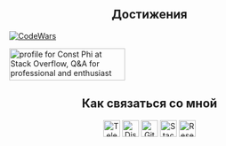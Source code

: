<h2 align="center">Достижения</h2>

[![CodeWars](https://www.codewars.com/users/Const-Phi/badges/large)](https://www.codewars.com/users/Const-Phi/)

<a href="https://stackoverflow.com/users/2761685/const-phi"><img src="https://stackoverflow.com/users/flair/2761685.png?theme=dark" width="208" height="58" alt="profile for Const Phi at Stack Overflow, Q&amp;A for professional and enthusiast programmers" title="profile for Const Phi at Stack Overflow, Q&amp;A for professional and enthusiast programmers"></a>

<!--
### Statistics:
![Top Langs](https://github-readme-stats.vercel.app/api/top-langs/?username=Const-Phi&count_private=true&langs_count=10&theme=dark&layout=compact)

![GitHub stats](https://github-readme-stats.vercel.app/api?username=Const-Phi&count_private=true&show_icons=true&theme=dark)
-->

<h2 align="center">Как связаться со мной</h2>

<div align="center">
<a href="https://t.me/const_phi" target="_blank"><img align="center" alt="Telegram" height="30" src="https://cdn.jsdelivr.net/npm/simple-icons@3.13.0/icons/telegram.svg"/></a>
<!--
<a href="https://wa.me/7xxxxxxxxxx" target="_blank"><img align="center" alt="What's App" height="30" src="https://cdn.jsdelivr.net/npm/simple-icons@3.0.1/icons/whatsapp.svg"/></a>
-->
<a href="https://discord.com/users/619441845457518600" target="_blank"><img align="center" alt="Discord" height="30" src="https://cdn.jsdelivr.net/npm/simple-icons@3.0.1/icons/discord.svg" alt="Discord"/></a>
<a href="https://gitflic.ru/user/const-phi" target="_blank"><img align="center" alt="GitFlic" height="30" src="https://gitflic.ru/static/image/favicon/ms-icon-144x144.png"/></a>
<a href="https://stackoverflow.com/users/2761685/const-phi" target="_blank"><img align="center" alt="StackOverflow" height="30" src="https://cdn.jsdelivr.net/npm/simple-icons@v3/icons/stackoverflow.svg"/></a>
<a href="https://www.researchgate.net/profile/Filipchenko-Mikhailovich" target="_blank"><img align="center" alt="ResearchGate" height="30" src="https://cdn.jsdelivr.net/npm/simple-icons@3.0.1/icons/researchgate.svg"/></a>
<!--
<a href="https://www.researchgate.net/profile/Filipchenko-Mikhailovich" target="_blank"><img align="center" alt="ResearchGate" height="30" src="https://cdn.jsdelivr.net/npm/simple-icons@3.0.1/icons/scopus.svg"/></a>
<a
id="cy-effective-orcid-url"
class="underline"
 href="https://orcid.org/0000-0001-8031-2482"
 target="orcid.widget"
 rel="me noopener noreferrer"
 style="vertical-align: center">
 <img
	src="https://orcid.org/sites/default/files/images/orcid_16x16.png"
	style="height: 30; margin-inline-start: 0.5em"
	alt="ORCID iD icon"/>
</a>
-->
</div>
